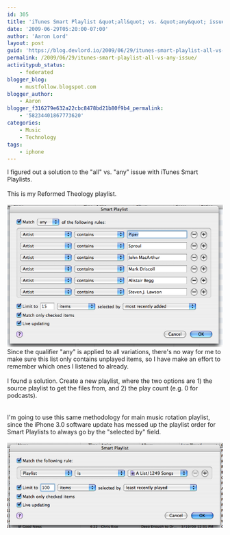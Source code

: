 ```yaml
---
id: 305
title: 'iTunes Smart Playlist &quot;all&quot; vs. &quot;any&quot; issue'
date: '2009-06-29T05:20:00-07:00'
author: 'Aaron Lord'
layout: post
guid: 'https://blog.devlord.io/2009/06/29/itunes-smart-playlist-all-vs-any-issue/'
permalink: /2009/06/29/itunes-smart-playlist-all-vs-any-issue/
activitypub_status:
    - federated
blogger_blog:
    - mustfollow.blogspot.com
blogger_author:
    - Aaron
blogger_f316279e632a22cbc8478bd21b80f9b4_permalink:
    - '58234401867773620'
categories:
    - Music
    - Technology
tags:
    - iphone
---
```


I figured out a solution to the "all" vs. "any" issue with iTunes Smart Playlists.<br /><br />This is my Reformed Theology playlist.<br /><br /><a href="/assets/img/2011/10/picture2.png"><img src="/assets/img/2011/10/picture2.png?w=300" alt="" border="0" /></a><br />Since the qualifier "any" is applied to all variations, there's no way for me to make sure this list only contains unplayed items, so I have make an effort to remember which ones I listened to already.<br /><br />I found a solution.  Create a new playlist, where the two options are 1) the source playlist to get the files from, and 2) the play count (e.g. 0 for podcasts).<br /><br /><a href="http://mustfollow.files.wordpress.com/2009/06/picture3.png"><img src="http://mustfollow.files.wordpress.com/2009/06/picture3.png?w=300" alt="" border="0" /></a><br />I'm going to use this same methodology for main music rotation playlist, since the iPhone 3.0 software update has messed up the playlist order for Smart Playlists to always go by the "selected by" field.<br /><br /><a href="/assets/img/2011/10/picture4.png"><img src="/assets/img/2011/10/picture4.png?w=300" alt="" border="0" /></a>